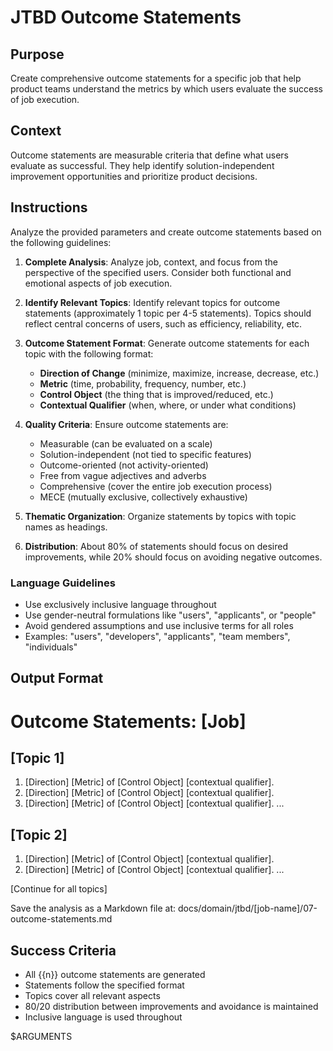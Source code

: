 # JTBD Outcome Statements

## Purpose

Create comprehensive outcome statements for a specific job that help product teams understand the metrics by which users evaluate the success of job execution.

## Context

Outcome statements are measurable criteria that define what users evaluate as successful. They help identify solution-independent improvement opportunities and prioritize product decisions.

## Instructions

Analyze the provided parameters and create outcome statements based on the following guidelines:

1. **Complete Analysis**: Analyze job, context, and focus from the perspective of the specified users. Consider both functional and emotional aspects of job execution.

2. **Identify Relevant Topics**: Identify relevant topics for outcome statements (approximately 1 topic per 4-5 statements). Topics should reflect central concerns of users, such as efficiency, reliability, etc.

3. **Outcome Statement Format**: Generate outcome statements for each topic with the following format:
   - **Direction of Change** (minimize, maximize, increase, decrease, etc.)
   - **Metric** (time, probability, frequency, number, etc.)
   - **Control Object** (the thing that is improved/reduced, etc.)
   - **Contextual Qualifier** (when, where, or under what conditions)

4. **Quality Criteria**: Ensure outcome statements are:
   - Measurable (can be evaluated on a scale)
   - Solution-independent (not tied to specific features)
   - Outcome-oriented (not activity-oriented)
   - Free from vague adjectives and adverbs
   - Comprehensive (cover the entire job execution process)
   - MECE (mutually exclusive, collectively exhaustive)

5. **Thematic Organization**: Organize statements by topics with topic names as headings.

6. **Distribution**: About 80% of statements should focus on desired improvements, while 20% should focus on avoiding negative outcomes.

### Language Guidelines

- Use exclusively inclusive language throughout
- Use gender-neutral formulations like "users", "applicants", or "people"
- Avoid gendered assumptions and use inclusive terms for all roles
- Examples: "users", "developers", "applicants", "team members", "individuals"

## Output Format

# Outcome Statements: [Job]

## [Topic 1]
1. [Direction] [Metric] of [Control Object] [contextual qualifier].
2. [Direction] [Metric] of [Control Object] [contextual qualifier].
3. [Direction] [Metric] of [Control Object] [contextual qualifier].
...

## [Topic 2]
1. [Direction] [Metric] of [Control Object] [contextual qualifier].
2. [Direction] [Metric] of [Control Object] [contextual qualifier].
...

[Continue for all topics]

Save the analysis as a Markdown file at: docs/domain/jtbd/[job-name]/07-outcome-statements.md

## Success Criteria

- All {{n}} outcome statements are generated
- Statements follow the specified format
- Topics cover all relevant aspects
- 80/20 distribution between improvements and avoidance is maintained
- Inclusive language is used throughout

$ARGUMENTS
